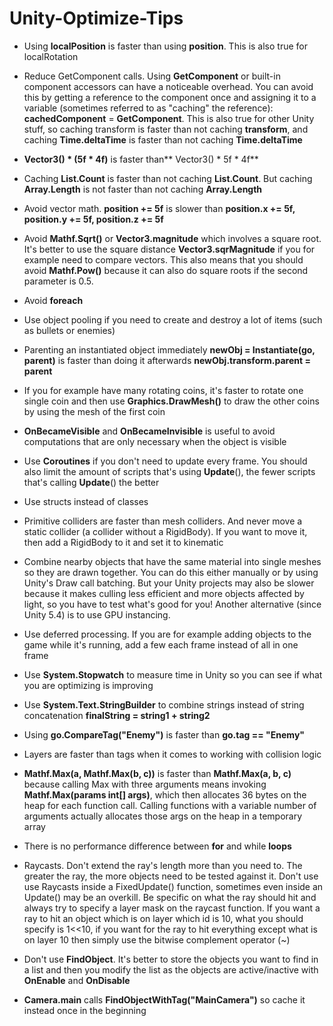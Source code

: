 # Unity-Optimize-Tips
- Using **localPosition** is faster than using **position**. This is also true for localRotation

- Reduce GetComponent calls. Using **GetComponent** or built-in component accessors can have a noticeable overhead. You can avoid this by getting a reference to the component once and assigning it to a variable (sometimes referred to as "caching" the reference): **cachedComponent** = **GetComponent**. This is also true for other Unity stuff, so caching transform is faster than not caching **transform**, and caching **Time.deltaTime** is faster than not caching **Time.deltaTime**

- **Vector3() \* (5f * 4f)** is faster than** Vector3() \* 5f * 4f**

- Caching **List.Count** is faster than not caching **List.Count**. But caching **Array.Length** is not faster than not caching **Array.Length** 

- Avoid vector math. **position += 5f** is slower than **position.x += 5f, position.y += 5f, position.z += 5f**

- Avoid **Mathf.Sqrt()** or **Vector3.magnitude** which involves a square root. It's better to use the square distance **Vector3.sqrMagnitude** if you for example need to compare vectors. This also means that you should avoid **Mathf.Pow()** because it can also do square roots if the second parameter is 0.5.

- Avoid **foreach**

- Use object pooling if you need to create and destroy a lot of items (such as bullets or enemies)

- Parenting an instantiated object immediately **newObj = Instantiate(go, parent)** is faster than doing it afterwards **newObj.transform.parent = parent**

- If you for example have many rotating coins, it's faster to rotate one single coin and then use **Graphics.DrawMesh()** to draw the other coins by using the mesh of the first coin

- **OnBecameVisible** and **OnBecameInvisible** is useful to avoid computations that are only necessary when the object is visible

- Use **Coroutines** if you don't need to update every frame. You should also limit the amount of scripts that's using **Update**(), the fewer scripts that's calling **Update**() the better

- Use structs instead of classes 

- Primitive colliders are faster than mesh colliders. And never move a static collider (a collider without a RigidBody). If you want to move it, then add a RigidBody to it and set it to kinematic

- Combine nearby objects that have the same material into single meshes so they are drawn together. You can do this either manually or by using Unity's Draw call batching. But your Unity projects may also be slower because it makes culling less efficient and more objects affected by light, so you have to test what's good for you! Another alternative (since Unity 5.4) is to use GPU instancing.

- Use deferred processing. If you are for example adding objects to the game while it's running, add a few each frame instead of all in one frame

- Use **System.Stopwatch** to measure time in Unity so you can see if what you are optimizing is improving

- Use **System.Text.StringBuilder** to combine strings instead of string concatenation **finalString = string1 + string2**

- Using **go.CompareTag("Enemy")** is faster than **go.tag == "Enemy"**

- Layers are faster than tags when it comes to working with collision logic

- **Mathf.Max(a, Mathf.Max(b, c))** is faster than **Mathf.Max(a, b, c)** because calling Max with three arguments means invoking **Mathf.Max(params int[] args)**, which then allocates 36 bytes on the heap for each function call. Calling functions with a variable number of arguments actually allocates those args on the heap in a temporary array

- There is no performance difference between **for** and while **loops**

- Raycasts. Don't extend the ray's length more than you need to. The greater the ray, the more objects need to be tested against it. Don't use use Raycasts inside a FixedUpdate() function, sometimes even inside an Update() may be an overkill. Be specific on what the ray should hit and always try to specify a layer mask on the raycast function. If you want a ray to hit an object which is on layer which id is 10, what you should specify is 1<<10, if you want for the ray to hit everything except what is on layer 10 then simply use the bitwise complement operator (~)

- Don't use **FindObject**. It's better to store the objects you want to find in a list and then you modify the list as the objects are active/inactive with **OnEnable** and **OnDisable**

- **Camera.main** calls **FindObjectWithTag("MainCamera")** so cache it instead once in the beginning
